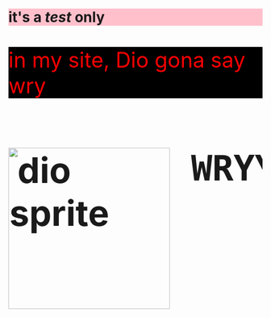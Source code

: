 
<!doctype html>
<html lang="en-BR">
<title> Teste Site 1 WRYYYYY</title
<head>
<style>
p {
	color: red;
	font-size: 300%;
	background-color: black
}
h1 {
	color: purple 
	font-size: 300%;
	background-color: pink
} 
h2 {
	font-size: 500%;
}
</style>
</head>
<body>

<h1><bold> it's a <em>test</em> only</bold></h1>
<p> in my site, Dio gona say wry </p>



<h2 lang="en-US"><img src="\Users\Public\scripts\html\tumblr_nbyhfwsnHa1sibomdo1_400.gif"  alt="dio sprite" style="float:left;width:320px;height:320px;"><pre><strong> WRYYYYYYYYYYYY	</strong></pre></h2>


</body>
</html>
